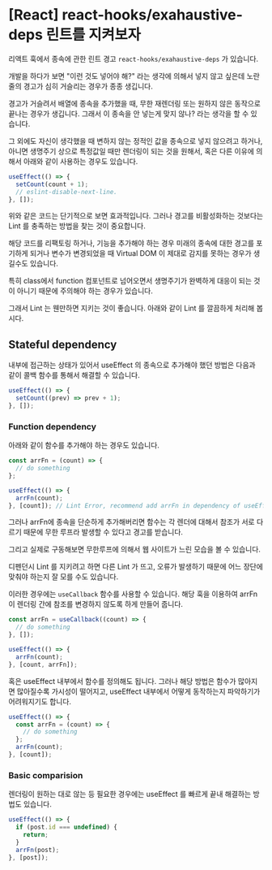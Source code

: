 # [React] react-hooks/exahaustive-deps 린트를 지켜보자

리액트 훅에서 종속에 관한 린트 경고 `react-hooks/exahaustive-deps` 가 있습니다.

개발을 하다가 보면 "이런 것도 넣어야 해?" 라는 생각에 의해서 넣지 않고 싶은데 노란 줄의 경고가 심히 거슬리는 경우가 종종 생깁니다.

경고가 거슬려서 배열에 종속을 추가했을 때, 무한 재렌더링 또는 원하지 않은 동작으로 끝나는 경우가 생깁니다. 그래서 이 종속을 안 넣는게 맞지 않나? 라는 생각을 할 수 있습니다.

그 외에도 자신이 생각했을 때 변하지 않는 정적인 값을 종속으로 넣지 않으려고 하거나, 아니면 생명주기 상으로 특정값일 때만 렌더링이 되는 것을 원해서, 혹은 다른 이유에 의해서 아래와 같이 사용하는 경우도 있습니다.

```javascript
useEffect(() => {
  setCount(count + 1);
  // eslint-disable-next-line.
}, []);
```

위와 같은 코드는 단기적으로 보면 효과적입니다. 그러나 경고를 비활성화하는 것보다는 Lint 를 충족하는 방법을 찾는 것이 중요합니다.

해당 코드를 리팩토링 하거나, 기능을 추가해야 하는 경우 미래의 종속에 대한 경고를 포기하게 되거나 변수가 변경되었을 때 Virtual DOM 이 제대로 감지를 못하는 경우가 생길수도 있습니다.

특히 class에서 function 컴포넌트로 넘어오면서 생명주기가 완벽하게 대응이 되는 것이 아니기 때문에 주의해야 하는 경우가 있습니다.

그래서 Lint 는 웬만하면 지키는 것이 좋습니다. 아래와 같이 Lint 를 깔끔하게 처리해 봅시다.

## Stateful dependency

내부에 접근하는 상태가 있어서 useEffect 의 종속으로 추가해야 했던 방법은 다음과 같이 콜백 함수를 통해서 해결할 수 있습니다.

```javascript
useEffect(() => {
  setCount((prev) => prev + 1);
}, []);
```

### Function dependency

아래와 같이 함수를 추가해야 하는 경우도 있습니다.

```javascript
const arrFn = (count) => {
  // do something
};

useEffect(() => {
  arrFn(count);
}, [count]); // Lint Error, recommend add arrFn in dependency of useEffect
```

그러나 arrFn에 종속을 단순하게 추가해버리면 함수는 각 렌더에 대해서 참조가 서로 다르기 때문에 무한 루프라 발생할 수 있다고 경고를 받습니다.

그리고 실제로 구동해보면 무한루프에 의해서 웹 사이트가 느린 모습을 볼 수 있습니다.

디펜던시 Lint 를 지키려고 하면 다른 Lint 가 뜨고, 오류가 발생하기 때문에 어느 장단에 맞춰야 하는지 잘 모를 수도 있습니다.

이러한 경우에는 `useCallback` 함수를 사용할 수 있습니다. 해당 훅을 이용하여 arrFn 이 렌더링 간에 참조를 변경하지 않도록 하게 만들어 줍니다.

```javascript
const arrFn = useCallback((count) => {
  // do something
}, []);

useEffect(() => {
  arrFn(count);
}, [count, arrFn]);
```

혹은 useEffect 내부에서 함수를 정의해도 됩니다. 그러나 해당 방법은 함수가 많아지면 많아질수록 가시성이 떨어지고, useEffect 내부에서 어떻게 동작하는지 파악하기가 어려워지기도 합니다.

```javascript
useEffect(() => {
  const arrFn = (count) => {
    // do something
  };
  arrFn(count);
}, [count]);
```

### Basic comparision

렌더링이 원하는 대로 않는 등 필요한 경우에는 useEffect 를 빠르게 끝내 해결하는 방법도 있습니다.

```javascript
useEffect(() => {
  if (post.id === undefined) {
    return;
  }
  arrFn(post);
}, [post]);
```
